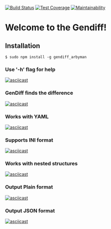 [![Build Status](https://travis-ci.org/arbyman/gen-diff-hexlet-2.svg?branch=master)](https://travis-ci.org/arbyman/gen-diff-hexlet-2)
[![Test Coverage](https://api.codeclimate.com/v1/badges/fa604af6196b7164f2ca/test_coverage)](https://codeclimate.com/github/arbyman/project-lvl2-s463/test_coverage)
[![Maintainability](https://api.codeclimate.com/v1/badges/fa604af6196b7164f2ca/maintainability)](https://codeclimate.com/github/arbyman/project-lvl2-s463/maintainability)
# Welcome to the Gendiff!
## Installation
```$ sudo npm install -g gendiff_arbyman```
### Use '-h' flag for help
[![asciicast](https://asciinema.org/a/3T8ydXoJydroFpCDtH7hmu7mi.svg)](https://asciinema.org/a/3T8ydXoJydroFpCDtH7hmu7mi)
### GenDiff finds the difference
[![asciicast](https://asciinema.org/a/6cYvk1bWIo7pXsR8XrZZIiJl1.svg)](https://asciinema.org/a/6cYvk1bWIo7pXsR8XrZZIiJl1)
### Works with YAML
[![asciicast](https://asciinema.org/a/zGcFQx1IcE005VhQcOGNDbB0B.svg)](https://asciinema.org/a/zGcFQx1IcE005VhQcOGNDbB0B)
### Supports INI format
[![asciicast](https://asciinema.org/a/QS2oKTXzNdGp1xa4IrWSRH9Ux.svg)](https://asciinema.org/a/QS2oKTXzNdGp1xa4IrWSRH9Ux)
### Works with nested structures
[![asciicast](https://asciinema.org/a/WkcxhMs5xsnbhKM040dZ2g2Z1.svg)](https://asciinema.org/a/WkcxhMs5xsnbhKM040dZ2g2Z1)
### Output Plain format
[![asciicast](https://asciinema.org/a/b7qP3kCAZLUvHkTAVTqBdfyqP.svg)](https://asciinema.org/a/b7qP3kCAZLUvHkTAVTqBdfyqP)
### Output JSON format
[![asciicast](https://asciinema.org/a/MZqe3pxdEVxmX2Kg6Lmn5Y8fK.svg)](https://asciinema.org/a/MZqe3pxdEVxmX2Kg6Lmn5Y8fK)